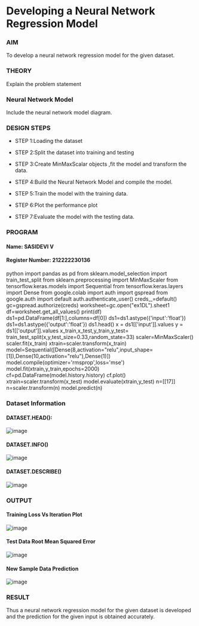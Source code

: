 # Developing a Neural Network Regression Model

### AIM

To develop a neural network regression model for the given dataset.

### THEORY

Explain the problem statement

### Neural Network Model

Include the neural network model diagram.

### DESIGN STEPS

- STEP 1:Loading the dataset
  
- STEP 2:Split the dataset into training and testing
  
- STEP 3:Create MinMaxScalar objects ,fit the model and transform the data.
  
- STEP 4:Build the Neural Network Model and compile the model.
  
- STEP 5:Train the model with the training data.
  
- STEP 6:Plot the performance plot
  
- STEP 7:Evaluate the model with the testing data.

### PROGRAM

#### Name: SASIDEVI V
#### Register Number: 212222230136

python
import pandas as pd
from sklearn.model_selection import train_test_split
from sklearn.preprocessing import MinMaxScaler
from tensorflow.keras.models import Sequential
from tensorflow.keras.layers import Dense
from google.colab import auth
import gspread
from google.auth import default
auth.authenticate_user()
creds,_=default()
gc=gspread.authorize(creds)
worksheet=gc.open("ex1DL").sheet1
df=worksheet.get_all_values()
print(df)
ds1=pd.DataFrame(df[1:],columns=df[0])
ds1=ds1.astype({'input':'float'})
ds1=ds1.astype({'output':'float'})
ds1.head()
x = ds1[['input']].values
y = ds1[['output']].values
x_train,x_test,y_train,y_test= train_test_split(x,y,test_size=0.33,random_state=33)
scaler=MinMaxScaler()
scaler.fit(x_train)
xtrain=scaler.transform(x_train)
model=Sequential([Dense(8,activation="relu",input_shape=[1]),Dense(10,activation="relu"),Dense(1)])
model.compile(optimizer='rmsprop',loss='mse')
model.fit(xtrain,y_train,epochs=2000)
cf=pd.DataFrame(model.history.history)
cf.plot()
xtrain=scaler.transform(x_test)
model.evaluate(xtrain,y_test)
n=[[17]]
n=scaler.transform(n)
model.predict(n)

### Dataset Information

#### DATASET.HEAD():
![image](https://github.com/user-attachments/assets/ec7b839f-d7e4-4216-a11b-11588541a75e)
#### DATASET.INFO()
![image](https://github.com/user-attachments/assets/6eb9e699-e5e6-4f83-8f59-e387eb2b6737)
#### DATASET.DESCRIBE()
![image](https://github.com/user-attachments/assets/38303258-78bc-49e5-b083-e7d70f8c85ce)

### OUTPUT

#### Training Loss Vs Iteration Plot
![image](https://github.com/user-attachments/assets/6a6f3843-d470-475c-9530-c6e0de294a23)

#### Test Data Root Mean Squared Error
![image](https://github.com/user-attachments/assets/89054004-5ebc-46ab-9f6d-15cdaaa76869)

#### New Sample Data Prediction

![image](https://github.com/user-attachments/assets/925d3dea-d77d-463c-84ad-04a0f0782e66)

### RESULT
Thus a neural network regression model for the given dataset is developed and the prediction for the given input is obtained accurately.

